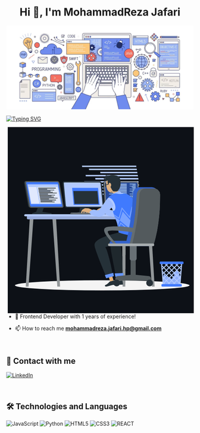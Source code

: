 <h1 align="center">Hi 👾, I'm MohammadReza Jafari</h1>

![Github Banner](https://github.com/mohmeri73/mohmeri73/blob/MohMeri73/assets/programming.png)

[![Typing SVG](https://readme-typing-svg.herokuapp.com?color=%230E99D2&center=true&vCenter=true&width=200&height=30&lines=IT+Engineer)](https://git.io/typing-svg)

<p><img align="right" src="https://github.com/mohmeri73/mohmeri73/blob/MohMeri73/assets/animation_500_kxa883sd.gif" alt="MohammadReza" /></p>

- 🌱 Frontend Developer with 1 years of experience!

- 📫 How to reach me **mohammadreza.jafari.hp@gmail.com**

<br>

## 📠 Contact with me

<p align="left">
  <a href="https://www.linkedin.com/in/mohmeri/" target="blank">

![LinkedIn](https://img.shields.io/badge/LinkedIn-0077B5?style=for-the-badge&logo=linkedin&logoColor=white)
</a>

</p>

<br>

## 🛠 Technologies and Languages

<p align="left">

![JavaScript](https://img.shields.io/badge/JavaScript-323330?style=for-the-badge&logo=javascript&logoColor=F7DF1E)
![Python](https://img.shields.io/badge/Python-FFD43B?style=for-the-badge&logo=python&logoColor=blue)
![HTML5](https://img.shields.io/badge/HTML5-E34F26?style=for-the-badge&logo=html5&logoColor=white)
![CSS3](https://img.shields.io/badge/CSS3-1572B6?style=for-the-badge&logo=css3&logoColor=white)
![REACT](https://img.shields.io/badge/React-20232A?style=for-the-badge&logo=react&logoColor=61DAFB)

</p>

<br>

